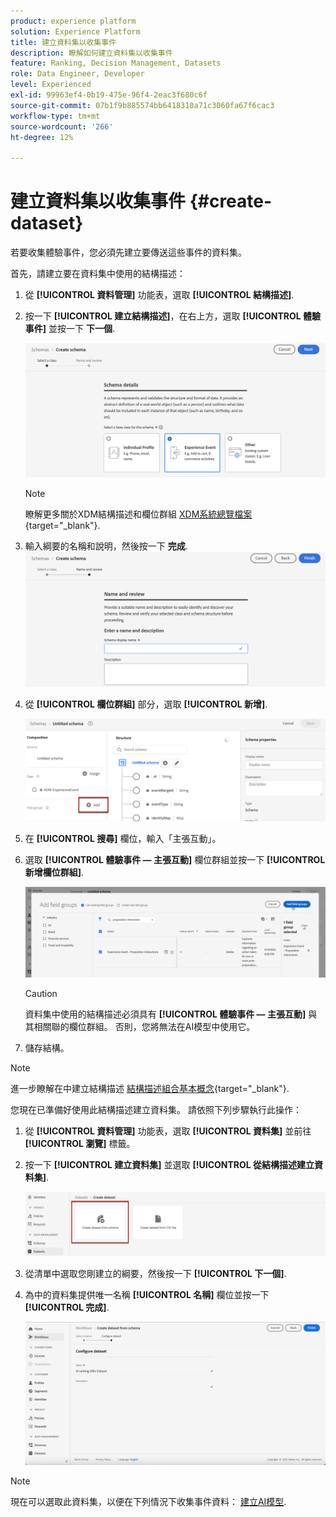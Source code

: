 ```yaml
---
product: experience platform
solution: Experience Platform
title: 建立資料集以收集事件
description: 瞭解如何建立資料集以收集事件
feature: Ranking, Decision Management, Datasets
role: Data Engineer, Developer
level: Experienced
exl-id: 99963ef4-0b19-475e-96f4-2eac3f680c6f
source-git-commit: 07b1f9b885574bb6418310a71c3060fa67f6cac3
workflow-type: tm+mt
source-wordcount: '266'
ht-degree: 12%

---
```


# 建立資料集以收集事件 {#create-dataset}

若要收集體驗事件，您必須先建立要傳送這些事件的資料集。

首先，請建立要在資料集中使用的結構描述：

1. 從 **[!UICONTROL 資料管理]** 功能表，選取 **[!UICONTROL 結構描述]**.

1. 按一下 **[!UICONTROL 建立結構描述]**，在右上方，選取 **[!UICONTROL 體驗事件]** 並按一下 **下一個**.

   ![](../assets/ai-ranking-xdm-event.png)

   >[!NOTE]
   >
   >瞭解更多關於XDM結構描述和欄位群組 [XDM系統總覽檔案](https://experienceleague.adobe.com/docs/experience-platform/xdm/home.html?lang=zh-Hant){target="_blank"}.

1. 輸入綱要的名稱和說明，然後按一下 **完成**.
   ![](../assets/ai-ranking-xdm-event-2.png)

1. 從 **[!UICONTROL 欄位群組]** 部分，選取 **[!UICONTROL 新增]**.

   ![](../assets/ai-ranking-fields-groups.png)

1. 在 **[!UICONTROL 搜尋]** 欄位，輸入「主張互動」。

1. 選取 **[!UICONTROL 體驗事件 — 主張互動]** 欄位群組並按一下 **[!UICONTROL 新增欄位群組]**.

   ![](../assets/ai-ranking-add-field-group.png)

   >[!CAUTION]
   >
   >資料集中使用的結構描述必須具有 **[!UICONTROL 體驗事件 — 主張互動]** 與其相關聯的欄位群組。 否則，您將無法在AI模型中使用它。

1. 儲存結構。

>[!NOTE]
>
>進一步瞭解在中建立結構描述 [結構描述組合基本概念](https://experienceleague.adobe.com/docs/experience-platform/xdm/schema/composition.html?lang=zh-Hant#understanding-schemas){target="_blank"}.

您現在已準備好使用此結構描述建立資料集。 請依照下列步驟執行此操作：

1. 從 **[!UICONTROL 資料管理]** 功能表，選取 **[!UICONTROL 資料集]** 並前往 **[!UICONTROL 瀏覽]** 標籤。

1. 按一下 **[!UICONTROL 建立資料集]** 並選取 **[!UICONTROL 從結構描述建立資料集]**.

   ![](../assets/ai-ranking-create-dataset-from-schema.png)

1. 從清單中選取您剛建立的綱要，然後按一下 **[!UICONTROL 下一個]**.

1. 為中的資料集提供唯一名稱 **[!UICONTROL 名稱]** 欄位並按一下 **[!UICONTROL 完成]**.

   ![](../assets/ai-ranking-dataset-name.png)

>[!NOTE]
>
>現在可以選取此資料集，以便在下列情況下收集事件資料： [建立AI模型](../ranking/create-ranking-strategies.md).
